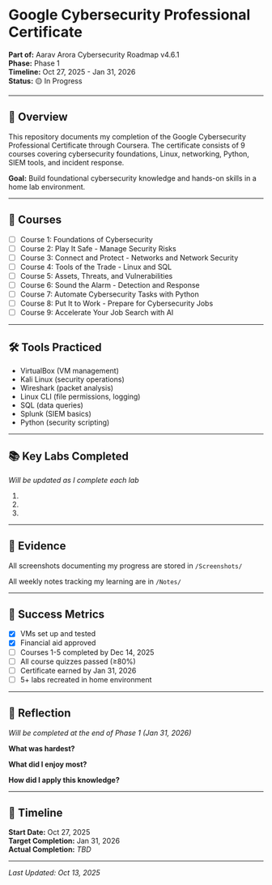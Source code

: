 # Google Cybersecurity Professional Certificate

**Part of:** Aarav Arora Cybersecurity Roadmap v4.6.1  
**Phase:** Phase 1  
**Timeline:** Oct 27, 2025 - Jan 31, 2026  
**Status:** 🟡 In Progress

---

## 📖 Overview

This repository documents my completion of the Google Cybersecurity Professional Certificate through Coursera. The certificate consists of 9 courses covering cybersecurity foundations, Linux, networking, Python, SIEM tools, and incident response.

**Goal:** Build foundational cybersecurity knowledge and hands-on skills in a home lab environment.

---

## 🎯 Courses

- [ ] Course 1: Foundations of Cybersecurity
- [ ] Course 2: Play It Safe - Manage Security Risks
- [ ] Course 3: Connect and Protect - Networks and Network Security
- [ ] Course 4: Tools of the Trade - Linux and SQL
- [ ] Course 5: Assets, Threats, and Vulnerabilities
- [ ] Course 6: Sound the Alarm - Detection and Response
- [ ] Course 7: Automate Cybersecurity Tasks with Python
- [ ] Course 8: Put It to Work - Prepare for Cybersecurity Jobs
- [ ] Course 9: Accelerate Your Job Search with AI

---

## 🛠️ Tools Practiced

- VirtualBox (VM management)
- Kali Linux (security operations)
- Wireshark (packet analysis)
- Linux CLI (file permissions, logging)
- SQL (data queries)
- Splunk (SIEM basics)
- Python (security scripting)

---

## 📚 Key Labs Completed

*Will be updated as I complete each lab*

1. 
2. 
3. 

---

## 📸 Evidence

All screenshots documenting my progress are stored in `/Screenshots/`

All weekly notes tracking my learning are in `/Notes/`

---

## 🎯 Success Metrics

- [x] VMs set up and tested
- [x] Financial aid approved
- [ ] Courses 1-5 completed by Dec 14, 2025
- [ ] All course quizzes passed (≥80%)
- [ ] Certificate earned by Jan 31, 2026
- [ ] 5+ labs recreated in home environment

---

## 🧠 Reflection

*Will be completed at the end of Phase 1 (Jan 31, 2026)*

**What was hardest?**  


**What did I enjoy most?**  


**How did I apply this knowledge?**  


---

## 📅 Timeline

**Start Date:** Oct 27, 2025  
**Target Completion:** Jan 31, 2026  
**Actual Completion:** *TBD*

---

*Last Updated: Oct 13, 2025*
